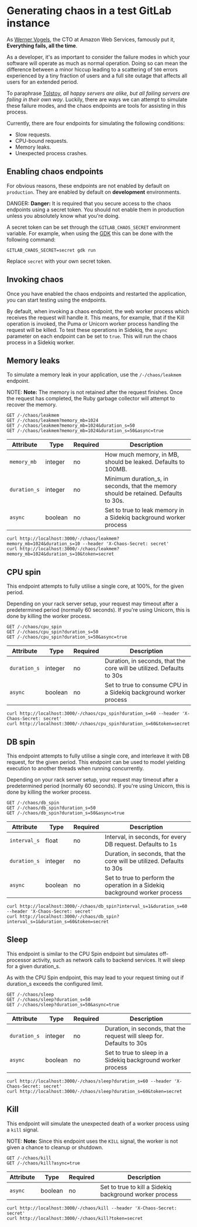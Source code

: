 # Generating chaos in a test GitLab instance

As [Werner Vogels](https://twitter.com/Werner), the CTO at Amazon Web Services, famously put it, **Everything fails, all the time**.

As a developer, it's as important to consider the failure modes in which your software will operate as much as normal operation. Doing so can mean the difference between a minor hiccup leading to a scattering of `500` errors experienced by a tiny fraction of users and a full site outage that affects all users for an extended period.

To paraphrase [Tolstoy](https://en.wikipedia.org/wiki/Anna_Karenina_principle), _all happy servers are alike, but all failing servers are failing in their own way_. Luckily, there are ways we can attempt to simulate these failure modes, and the chaos endpoints are tools for assisting in this process.

Currently, there are four endpoints for simulating the following conditions:

- Slow requests.
- CPU-bound requests.
- Memory leaks.
- Unexpected process crashes.

## Enabling chaos endpoints

For obvious reasons, these endpoints are not enabled by default on `production`.
They are enabled by default on **development** environments.

DANGER: **Danger:**
It is required that you secure access to the chaos endpoints using a secret token.
You should not enable them in production unless you absolutely know what you're doing.

A secret token can be set through the `GITLAB_CHAOS_SECRET` environment variable.
For example, when using the [GDK](https://gitlab.com/gitlab-org/gitlab-development-kit)
this can be done with the following command:

```shell
GITLAB_CHAOS_SECRET=secret gdk run
```

Replace `secret` with your own secret token.

## Invoking chaos

Once you have enabled the chaos endpoints and restarted the application, you can start testing using the endpoints.

By default, when invoking a chaos endpoint, the web worker process which receives the request will handle it. This means, for example, that if the Kill
operation is invoked, the Puma or Unicorn worker process handling the request will be killed. To test these operations in Sidekiq, the `async` parameter on
each endpoint can be set to `true`. This will run the chaos process in a Sidekiq worker.

## Memory leaks

To simulate a memory leak in your application, use the `/-/chaos/leakmem` endpoint.

NOTE: **Note:**
The memory is not retained after the request finishes. Once the request has completed, the Ruby garbage collector will attempt to recover the memory.

```plaintext
GET /-/chaos/leakmem
GET /-/chaos/leakmem?memory_mb=1024
GET /-/chaos/leakmem?memory_mb=1024&duration_s=50
GET /-/chaos/leakmem?memory_mb=1024&duration_s=50&async=true
```

| Attribute    | Type    | Required | Description                                                                          |
| ------------ | ------- | -------- | ------------------------------------------------------------------------------------ |
| `memory_mb`  | integer | no       | How much memory, in MB, should be leaked. Defaults to 100MB.                         |
| `duration_s` | integer | no       | Minimum duration_s, in seconds, that the memory should be retained. Defaults to 30s. |
| `async`      | boolean | no       | Set to true to leak memory in a Sidekiq background worker process                    |

```shell
curl http://localhost:3000/-/chaos/leakmem?memory_mb=1024&duration_s=10 --header 'X-Chaos-Secret: secret'
curl http://localhost:3000/-/chaos/leakmem?memory_mb=1024&duration_s=10&token=secret
```

## CPU spin

This endpoint attempts to fully utilise a single core, at 100%, for the given period.

Depending on your rack server setup, your request may timeout after a predetermined period (normally 60 seconds).
If you're using Unicorn, this is done by killing the worker process.

```plaintext
GET /-/chaos/cpu_spin
GET /-/chaos/cpu_spin?duration_s=50
GET /-/chaos/cpu_spin?duration_s=50&async=true
```

| Attribute    | Type    | Required | Description                                                           |
| ------------ | ------- | -------- | --------------------------------------------------------------------- |
| `duration_s` | integer | no       | Duration, in seconds, that the core will be utilized. Defaults to 30s |
| `async`      | boolean | no       | Set to true to consume CPU in a Sidekiq background worker process     |

```shell
curl http://localhost:3000/-/chaos/cpu_spin?duration_s=60 --header 'X-Chaos-Secret: secret'
curl http://localhost:3000/-/chaos/cpu_spin?duration_s=60&token=secret
```

## DB spin

This endpoint attempts to fully utilise a single core, and interleave it with DB request, for the given period.
This endpoint can be used to model yielding execution to another threads when running concurrently.

Depending on your rack server setup, your request may timeout after a predetermined period (normally 60 seconds).
If you're using Unicorn, this is done by killing the worker process.

```plaintext
GET /-/chaos/db_spin
GET /-/chaos/db_spin?duration_s=50
GET /-/chaos/db_spin?duration_s=50&async=true
```

| Attribute    | Type    | Required | Description                                                                 |
| ------------ | ------- | -------- | --------------------------------------------------------------------------- |
| `interval_s` | float   | no       | Interval, in seconds, for every DB request. Defaults to 1s                  |
| `duration_s` | integer | no       | Duration, in seconds, that the core will be utilized. Defaults to 30s       |
| `async`      | boolean | no       | Set to true to perform the operation in a Sidekiq background worker process |

```shell
curl http://localhost:3000/-/chaos/db_spin?interval_s=1&duration_s=60 --header 'X-Chaos-Secret: secret'
curl http://localhost:3000/-/chaos/db_spin?interval_s=1&duration_s=60&token=secret
```

## Sleep

This endpoint is similar to the CPU Spin endpoint but simulates off-processor activity, such as network calls to backend services. It will sleep for a given duration_s.

As with the CPU Spin endpoint, this may lead to your request timing out if duration_s exceeds the configured limit.

```plaintext
GET /-/chaos/sleep
GET /-/chaos/sleep?duration_s=50
GET /-/chaos/sleep?duration_s=50&async=true
```

| Attribute    | Type    | Required | Description                                                            |
| ------------ | ------- | -------- | ---------------------------------------------------------------------- |
| `duration_s` | integer | no       | Duration, in seconds, that the request will sleep for. Defaults to 30s |
| `async`      | boolean | no       | Set to true to sleep in a Sidekiq background worker process            |

```shell
curl http://localhost:3000/-/chaos/sleep?duration_s=60 --header 'X-Chaos-Secret: secret'
curl http://localhost:3000/-/chaos/sleep?duration_s=60&token=secret
```

## Kill

This endpoint will simulate the unexpected death of a worker process using a `kill` signal.

NOTE: **Note:**
Since this endpoint uses the `KILL` signal, the worker is not given a chance to cleanup or shutdown.

```plaintext
GET /-/chaos/kill
GET /-/chaos/kill?async=true
```

| Attribute    | Type    | Required | Description                                                            |
| ------------ | ------- | -------- | ---------------------------------------------------------------------- |
| `async`      | boolean | no       | Set to true to kill a Sidekiq background worker process                |

```shell
curl http://localhost:3000/-/chaos/kill --header 'X-Chaos-Secret: secret'
curl http://localhost:3000/-/chaos/kill?token=secret
```

